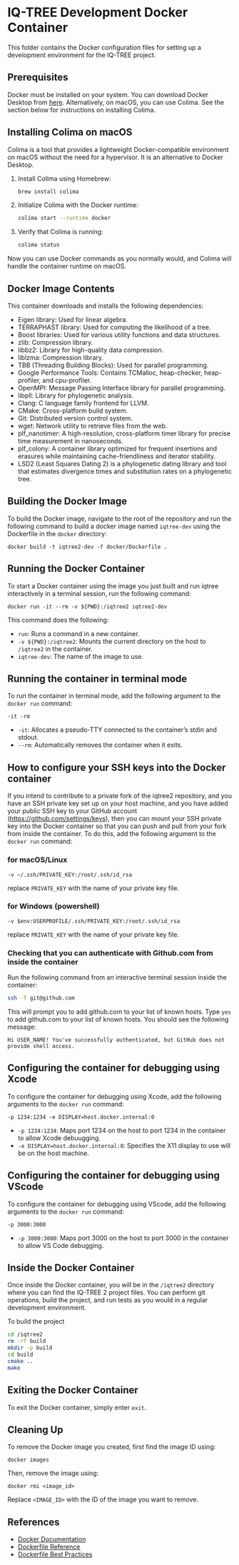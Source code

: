 # IQ-TREE Development Docker Container

This folder contains the Docker configuration files for setting up a development environment for the IQ-TREE project.

## Prerequisites

Docker must be installed on your system. You can download Docker Desktop from [here](https://www.docker.com/products/docker-desktop).  Alternatively, on macOS, you can use Colima. See the section below for instructions on installing Colima.

## Installing Colima on macOS

Colima is a tool that provides a lightweight Docker-compatible environment on macOS without the need for a hypervisor. It is an alternative to Docker Desktop.

1. Install Colima using Homebrew:

    ```sh
    brew install colima
    ```

2. Initialize Colima with the Docker runtime:

    ```sh
    colima start --runtime docker
    ```

3. Verify that Colima is running:

    ```sh
    colima status
    ```

Now you can use Docker commands as you normally would, and Colima will handle the container runtime on macOS.

## Docker Image Contents

This container downloads and installs the following dependencies:

- Eigen library: Used for linear algebra.
- TERRAPHAST library: Used for computing the likelihood of a tree.
- Boost libraries: Used for various utility functions and data structures.
- zlib: Compression library.
- libbz2: Library for high-quality data compression.
- liblzma: Compression library.
- TBB (Threading Building Blocks): Used for parallel programming.
- Google Performance Tools: Contains TCMalloc, heap-checker, heap-profiler, and cpu-profiler.
- OpenMPI: Message Passing Interface library for parallel programming.
- libpll: Library for phylogenetic analysis.
- Clang: C language family frontend for LLVM.
- CMake: Cross-platform build system.
- Git: Distributed version control system.
- wget: Network utility to retrieve files from the web.
- plf_nanotimer: A high-resolution, cross-platform timer library for precise time measurement in nanoseconds.
- plf_colony: A container library optimized for frequent insertions and erasures while maintaining cache-friendliness and iterator stability.
- LSD2 (Least Squares Dating 2) is a phylogenetic dating library and tool that estimates divergence times and substitution rates on a phylogenetic tree. 


## Building the Docker Image

To build the Docker image, navigate to the root of the repository and run the following command to build a docker image named `iqtree-dev` using the Dockerfile in the `docker` directory:

`docker build -t iqtree2-dev -f docker/Dockerfile .`

## Running the Docker Container

To start a Docker container using the image you just built and run iqtree interactively in a terminal session, run the following command:

`docker run -it --rm -v ${PWD}:/iqtree2 iqtree2-dev`

This command does the following:

- `run`: Runs a command in a new container.
- `-v ${PWD}:/iqtree2`: Mounts the current directory on the host to `/iqtree2` in the container.
- `iqtree-dev`: The name of the image to use.

## Running the container in terminal mode

To run the container in terminal mode, add the following argument to the `docker run` command:

`-it -rm`

- `-it`: Allocates a pseudo-TTY connected to the container’s stdin and stdout.
- `--rm`: Automatically removes the container when it exits.

## How to configure your SSH keys into the Docker container

If you intend to contribute to a private fork of the iqtree2 repository, and you have an SSH private key set up on your host machine, and you have added your public SSH key to your GitHub account (https://github.com/settings/keys), then you can mount your SSH private key into the Docker container so that you can push and pull from your fork from inside the container. To do this, add the following argument to the `docker run` command:

### for macOS/Linux

`-v ~/.ssh/PRIVATE_KEY:/root/.ssh/id_rsa`

replace `PRIVATE_KEY` with the name of your private key file.

### for Windows (powershell)

`-v $env:USERPROFILE/.ssh/PRIVATE_KEY:/root/.ssh/id_rsa`

replace `PRIVATE_KEY` with the name of your private key file.

### Checking that you can authenticate with Github.com from inside the container

Run the following command from an interactive terminal session inside the container:

```sh
ssh -T git@github.com
```

This will prompt you to add github.com to your list of known hosts.  Type `yes` to add github.com to your list of known hosts.  You should see the following message:

`Hi USER_NAME! You've successfully authenticated, but GitHub does not provide shell access.` 


## Configuring the container for debugging using Xcode

To configure the container for debugging using Xcode, add the following arguments to the `docker run` command:

`-p 1234:1234 -e DISPLAY=host.docker.internal:0`

- `-p 1234:1234`: Maps port 1234 on the host to port 1234 in the container to allow Xcode debuugging.
- `-e DISPLAY=host.docker.internal:0`: Specifies the X11 display to use will be on the host machine.

## Configuring the container for debugging using VScode

To configure the container for debugging using VScode, add the following arguments to the `docker run` command:

`-p 3000:3000`

- `-p 3000:3000`: Maps port 3000 on the host to port 3000 in the container to allow VS Code debugging.

## Inside the Docker Container

Once inside the Docker container, you will be in the `/iqtree2` directory where you can find the IQ-TREE 2 project files. You can perform git operations, build the project, and run tests as you would in a regular development environment.

To build the project 

```sh
cd /iqtree2
rm -rf build
mkdir -p build
cd build
cmake ..
make
```

## Exiting the Docker Container

To exit the Docker container, simply enter `exit`.

## Cleaning Up

To remove the Docker image you created, first find the image ID using:

`docker images`

Then, remove the image using:

`docker rmi <image_id>`

Replace `<IMAGE_ID>` with the ID of the image you want to remove.

## References

- [Docker Documentation](https://docs.docker.com/)
- [Dockerfile Reference](https://docs.docker.com/engine/reference/builder/)
- [Dockerfile Best Practices](https://docs.docker.com/develop/develop-images/dockerfile_best-practices/)